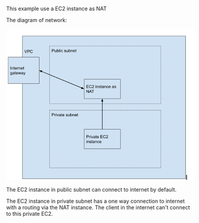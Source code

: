 This example use a EC2 instance as NAT

The diagram of network:

<img title="network diagram" src="images/diagram.png">

The EC2 instance in public subnet can connect to internet by default.

The EC2 instance in private subnet has a one way connection to internet with a 
routing via the NAT instance. The client in the internet can't connect to 
this private EC2.